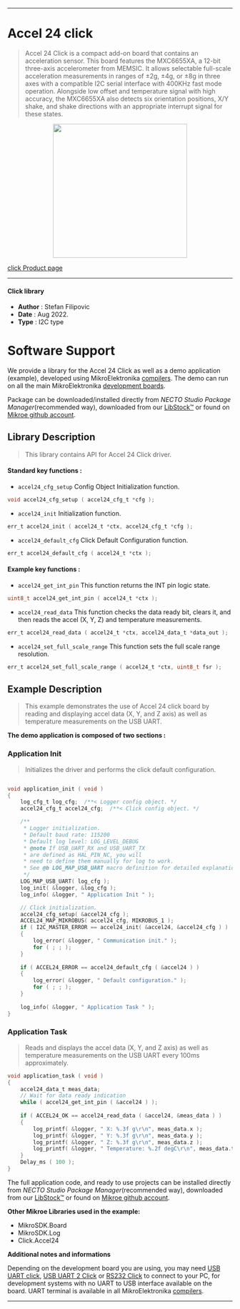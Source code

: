 
---
# Accel 24 click

> Accel 24 Click is a compact add-on board that contains an acceleration sensor. This board features the MXC6655XA, a 12-bit three-axis accelerometer from MEMSIC. It allows selectable full-scale acceleration measurements in ranges of ±2g, ±4g, or ±8g in three axes with a compatible I2C serial interface with 400KHz fast mode operation. Alongside low offset and temperature signal with high accuracy, the MXC6655XA also detects six orientation positions, X/Y shake, and shake directions with an appropriate interrupt signal for these states.

<p align="center">
  <img src="https://download.mikroe.com/images/click_for_ide/accel24_click.png" height=300px>
</p>

[click Product page](https://www.mikroe.com/accel-24-click)

---


#### Click library

- **Author**        : Stefan Filipovic
- **Date**          : Aug 2022.
- **Type**          : I2C type


# Software Support

We provide a library for the Accel 24 Click
as well as a demo application (example), developed using MikroElektronika
[compilers](https://www.mikroe.com/necto-studio).
The demo can run on all the main MikroElektronika [development boards](https://www.mikroe.com/development-boards).

Package can be downloaded/installed directly from *NECTO Studio Package Manager*(recommended way), downloaded from our [LibStock&trade;](https://libstock.mikroe.com) or found on [Mikroe github account](https://github.com/MikroElektronika/mikrosdk_click_v2/tree/master/clicks).

## Library Description

> This library contains API for Accel 24 Click driver.

#### Standard key functions :

- `accel24_cfg_setup` Config Object Initialization function.
```c
void accel24_cfg_setup ( accel24_cfg_t *cfg );
```

- `accel24_init` Initialization function.
```c
err_t accel24_init ( accel24_t *ctx, accel24_cfg_t *cfg );
```

- `accel24_default_cfg` Click Default Configuration function.
```c
err_t accel24_default_cfg ( accel24_t *ctx );
```

#### Example key functions :

- `accel24_get_int_pin` This function returns the INT pin logic state.
```c
uint8_t accel24_get_int_pin ( accel24_t *ctx );
```

- `accel24_read_data` This function checks the data ready bit, clears it, and then reads the accel (X, Y, Z) and temperature measurements.
```c
err_t accel24_read_data ( accel24_t *ctx, accel24_data_t *data_out );
```

- `accel24_set_full_scale_range` This function sets the full scale range resolution.
```c
err_t accel24_set_full_scale_range ( accel24_t *ctx, uint8_t fsr );
```

## Example Description

> This example demonstrates the use of Accel 24 click board by reading and displaying accel data (X, Y, and Z axis) as well as temperature measurements on the USB UART.

**The demo application is composed of two sections :**

### Application Init

> Initializes the driver and performs the click default configuration.

```c

void application_init ( void )
{
    log_cfg_t log_cfg;  /**< Logger config object. */
    accel24_cfg_t accel24_cfg;  /**< Click config object. */

    /** 
     * Logger initialization.
     * Default baud rate: 115200
     * Default log level: LOG_LEVEL_DEBUG
     * @note If USB_UART_RX and USB_UART_TX 
     * are defined as HAL_PIN_NC, you will 
     * need to define them manually for log to work. 
     * See @b LOG_MAP_USB_UART macro definition for detailed explanation.
     */
    LOG_MAP_USB_UART( log_cfg );
    log_init( &logger, &log_cfg );
    log_info( &logger, " Application Init " );

    // Click initialization.
    accel24_cfg_setup( &accel24_cfg );
    ACCEL24_MAP_MIKROBUS( accel24_cfg, MIKROBUS_1 );
    if ( I2C_MASTER_ERROR == accel24_init( &accel24, &accel24_cfg ) ) 
    {
        log_error( &logger, " Communication init." );
        for ( ; ; );
    }
    
    if ( ACCEL24_ERROR == accel24_default_cfg ( &accel24 ) )
    {
        log_error( &logger, " Default configuration." );
        for ( ; ; );
    }
    
    log_info( &logger, " Application Task " );
}

```

### Application Task

> Reads and displays the accel data (X, Y, and Z axis) as well as temperature measurements on the USB UART every 100ms approximately.

```c
void application_task ( void )
{
    accel24_data_t meas_data;
    // Wait for data ready indication
    while ( accel24_get_int_pin ( &accel24 ) );
    
    if ( ACCEL24_OK == accel24_read_data ( &accel24, &meas_data ) )
    {
        log_printf( &logger, " X: %.3f g\r\n", meas_data.x );
        log_printf( &logger, " Y: %.3f g\r\n", meas_data.y );
        log_printf( &logger, " Z: %.3f g\r\n", meas_data.z );
        log_printf( &logger, " Temperature: %.2f degC\r\n", meas_data.temperature );
    }
    Delay_ms ( 100 );
}
```

The full application code, and ready to use projects can be installed directly from *NECTO Studio Package Manager*(recommended way), downloaded from our [LibStock&trade;](https://libstock.mikroe.com) or found on [Mikroe github account](https://github.com/MikroElektronika/mikrosdk_click_v2/tree/master/clicks).

**Other Mikroe Libraries used in the example:**

- MikroSDK.Board
- MikroSDK.Log
- Click.Accel24

**Additional notes and informations**

Depending on the development board you are using, you may need
[USB UART click](https://www.mikroe.com/usb-uart-click),
[USB UART 2 Click](https://www.mikroe.com/usb-uart-2-click) or
[RS232 Click](https://www.mikroe.com/rs232-click) to connect to your PC, for
development systems with no UART to USB interface available on the board. UART
terminal is available in all MikroElektronika
[compilers](https://shop.mikroe.com/compilers).

---

